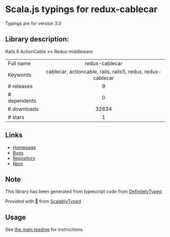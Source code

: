 
# Scala.js typings for redux-cablecar

Typings are for version 3.0

## Library description:
Rails 6 ActionCable <-> Redux middleware

|                    |                 |
| ------------------ | :-------------: |
| Full name          | redux-cablecar |
| Keywords           | cablecar, actioncable, rails, rails5, redux, redux-cablecar |
| # releases         | 9 |
| # dependents       | 0 |
| # downloads        | 32834 |
| # stars            | 1 |

## Links
- [Homepage](https://github.com/ndhays/redux-cablecar#readme)
- [Bugs](https://github.com/ndhays/redux-cablecar/issues)
- [Repository](https://github.com/ndhays/redux-cablecar)
- [Npm](https://www.npmjs.com/package/redux-cablecar)
    


## Note
This library has been generated from typescript code from [DefinitelyTyped](https://definitelytyped.org).

Provided with :purple_heart: from [ScalablyTyped](https://github.com/oyvindberg/ScalablyTyped)

## Usage
See [the main readme](../../readme.md) for instructions.


